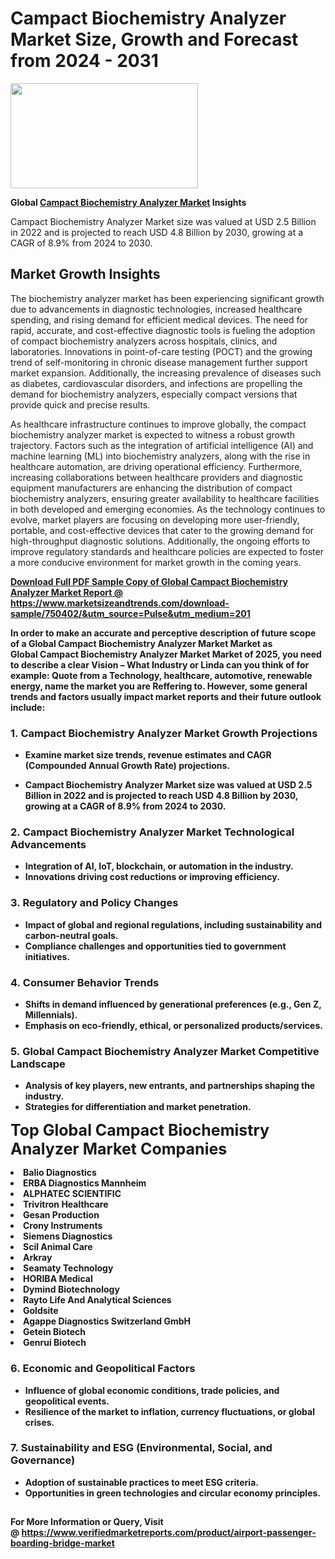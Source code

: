 <H1>Campact Biochemistry Analyzer Market Size, Growth and Forecast from 2024 - 2031</H1><img class="aligncenter size-medium wp-image-584254" src="https://thirdeyenews.in/wp-content/uploads/2024/09/Global-Market-Research-300x168.jpeg" alt="" width="300" height="168" /><p><strong>Global&nbsp;<a href="https://www.marketsizeandtrends.com/download-sample/750402/&amp;utm_source=Pulse&amp;utm_medium=201">Campact Biochemistry Analyzer Market</a> Insights</strong></p><p>Campact Biochemistry Analyzer Market size was valued at USD 2.5 Billion in 2022 and is projected to reach USD 4.8 Billion by 2030, growing at a CAGR of 8.9% from 2024 to 2030.</p><p><h2>Market Growth Insights</h2> <p>The biochemistry analyzer market has been experiencing significant growth due to advancements in diagnostic technologies, increased healthcare spending, and rising demand for efficient medical devices. The need for rapid, accurate, and cost-effective diagnostic tools is fueling the adoption of compact biochemistry analyzers across hospitals, clinics, and laboratories. Innovations in point-of-care testing (POCT) and the growing trend of self-monitoring in chronic disease management further support market expansion. Additionally, the increasing prevalence of diseases such as diabetes, cardiovascular disorders, and infections are propelling the demand for biochemistry analyzers, especially compact versions that provide quick and precise results.</p> <p><strong><a href="#"></a></strong></p> <p>As healthcare infrastructure continues to improve globally, the compact biochemistry analyzer market is expected to witness a robust growth trajectory. Factors such as the integration of artificial intelligence (AI) and machine learning (ML) into biochemistry analyzers, along with the rise in healthcare automation, are driving operational efficiency. Furthermore, increasing collaborations between healthcare providers and diagnostic equipment manufacturers are enhancing the distribution of compact biochemistry analyzers, ensuring greater availability to healthcare facilities in both developed and emerging economies. As the technology continues to evolve, market players are focusing on developing more user-friendly, portable, and cost-effective devices that cater to the growing demand for high-throughput diagnostic solutions. Additionally, the ongoing efforts to improve regulatory standards and healthcare policies are expected to foster a more conducive environment for market growth in the coming years.</p> <p><strong><a href="#"></p><p><span class=""><strong>Download Full PDF Sample Copy of Global Campact Biochemistry Analyzer Market Report</strong> @ <a href="https://www.marketsizeandtrends.com/download-sample/750402/&amp;utm_source=Pulse&amp;utm_medium=201" target="_blank">https://www.marketsizeandtrends.com/download-sample/750402/&amp;utm_source=Pulse&amp;utm_medium=201</a></span></p><p>In order to make an accurate and perceptive description of future scope of a Global&nbsp;Campact Biochemistry Analyzer Market Market as Global&nbsp;Campact Biochemistry Analyzer Market Market of 2025, you need to describe a clear Vision &ndash; What Industry or Linda can you think of for example: Quote from a Technology, healthcare, automotive, renewable energy, name the market you are Reffering to. However, some general trends and factors usually impact market reports and their future outlook include:</p><h3>1.&nbsp;<strong>Campact Biochemistry Analyzer Market Growth Projections</strong></h3><ul><li>Examine market size trends, revenue estimates and CAGR (Compounded Annual Growth Rate) projections.</li><li><p>Campact Biochemistry Analyzer Market size was valued at USD 2.5 Billion in 2022 and is projected to reach USD 4.8 Billion by 2030, growing at a CAGR of 8.9% from 2024 to 2030.</p></li></ul><h3>2.&nbsp;<strong>Campact Biochemistry Analyzer Market Technological Advancements</strong></h3><ul><li>Integration of AI, IoT, blockchain, or automation in the industry.</li><li>Innovations driving cost reductions or improving efficiency.</li></ul><h3>3.&nbsp;<strong>Regulatory and Policy Changes</strong></h3><ul><li>Impact of global and regional regulations, including sustainability and carbon-neutral goals.</li><li>Compliance challenges and opportunities tied to government initiatives.</li></ul><h3>4.&nbsp;<strong>Consumer Behavior Trends</strong></h3><ul><li>Shifts in demand influenced by generational preferences (e.g., Gen Z, Millennials).</li><li>Emphasis on eco-friendly, ethical, or personalized products/services.</li></ul><h3>5.&nbsp;<strong>Global Campact Biochemistry Analyzer Market Competitive Landscape</strong></h3><ul><li>Analysis of key players, new entrants, and partnerships shaping the industry.</li><li>Strategies for differentiation and market penetration.</li></ul><p data-pm-slice="1 1 []"><span style="color: inherit; font-family: inherit; font-size: 25px;">Top Global Campact Biochemistry Analyzer Market Companies</span></p><div class="" data-test-id=""><p><li>Balio Diagnostics</li><li> ERBA Diagnostics Mannheim</li><li> ALPHATEC SCIENTIFIC</li><li> Trivitron Healthcare</li><li> Gesan Production</li><li> Crony Instruments</li><li> Siemens Diagnostics</li><li> Scil Animal Care</li><li> Arkray</li><li> Seamaty Technology</li><li> HORIBA Medical</li><li> Dymind Biotechnology</li><li> Rayto Life And Analytical Sciences</li><li> Goldsite</li><li> Agappe Diagnostics Switzerland GmbH</li><li> Getein Biotech</li><li> Genrui Biotech</li></p></div><h3>6.&nbsp;<strong>Economic and Geopolitical Factors</strong></h3><ul><li>Influence of global economic conditions, trade policies, and geopolitical events.</li><li>Resilience of the market to inflation, currency fluctuations, or global crises.</li></ul><h3>7.&nbsp;<strong>Sustainability and ESG (Environmental, Social, and Governance)</strong></h3><ul><li>Adoption of sustainable practices to meet ESG criteria.</li><li>Opportunities in green technologies and circular economy principles.</li></ul><h2><strong style="font-size: 14px;">For More Information or Query, Visit @&nbsp;</strong><a style="background-color: #ffffff; font-size: 14px;" href="https://www.marketsizeandtrends.com/report/campact-biochemistry-analyzer-market/" target="_blank">https://www.verifiedmarketreports.com/product/airport-passenger-boarding-bridge-market</a></h2>

